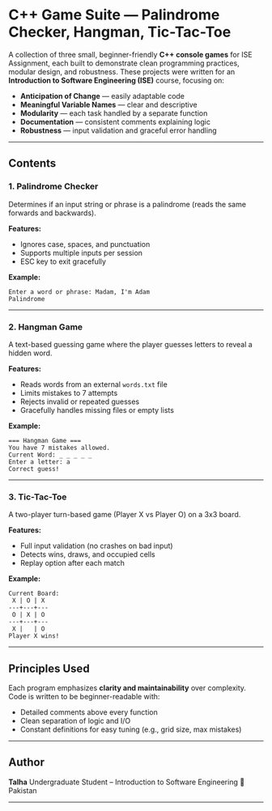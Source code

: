 # C++ Game Suite — Palindrome Checker, Hangman, Tic-Tac-Toe

A collection of three small, beginner-friendly **C++ console games** for ISE Assignment, each built to demonstrate clean programming practices, modular design, and robustness. These projects were written for an **Introduction to Software Engineering (ISE)** course, focusing on:

* **Anticipation of Change** — easily adaptable code
* **Meaningful Variable Names** — clear and descriptive
* **Modularity** — each task handled by a separate function
* **Documentation** — consistent comments explaining logic
* **Robustness** — input validation and graceful error handling

---

## Contents

### 1. Palindrome Checker

Determines if an input string or phrase is a palindrome (reads the same forwards and backwards).

**Features:**

* Ignores case, spaces, and punctuation
* Supports multiple inputs per session
* ESC key to exit gracefully

**Example:**

```
Enter a word or phrase: Madam, I'm Adam
Palindrome
```

---

### 2. Hangman Game

A text-based guessing game where the player guesses letters to reveal a hidden word.

**Features:**

* Reads words from an external `words.txt` file
* Limits mistakes to 7 attempts
* Rejects invalid or repeated guesses
* Gracefully handles missing files or empty lists

**Example:**

```
=== Hangman Game ===
You have 7 mistakes allowed.
Current Word: _ _ _ _ _
Enter a letter: a
Correct guess!
```

---

### 3. Tic-Tac-Toe

A two-player turn-based game (Player X vs Player O) on a 3x3 board.

**Features:**

* Full input validation (no crashes on bad input)
* Detects wins, draws, and occupied cells
* Replay option after each match

**Example:**

```
Current Board:
 X | O | X
---+---+---
 O | X | O
---+---+---
 X |   | O
Player X wins!
```

---

## Principles Used

Each program emphasizes **clarity and maintainability** over complexity. Code is written to be beginner-readable with:

* Detailed comments above every function
* Clean separation of logic and I/O
* Constant definitions for easy tuning (e.g., grid size, max mistakes)

---

## Author

**Talha**
Undergraduate Student – Introduction to Software Engineering
📍 Pakistan

---
